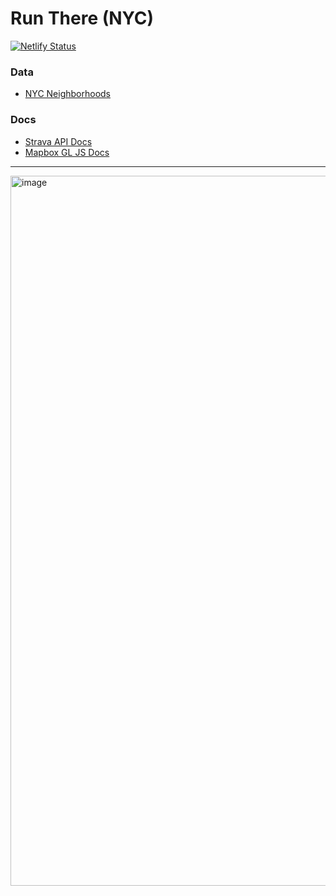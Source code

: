 # Run There (NYC)

[![Netlify Status](https://api.netlify.com/api/v1/badges/b586224f-df15-4f3b-9a02-3a2932284814/deploy-status)](https://app.netlify.com/sites/runthere/deploys)

### Data

- [NYC Neighborhoods](https://data.beta.nyc/dataset/pediacities-nyc-neighborhoods)

### Docs

- [Strava API Docs](https://developers.strava.com/docs/)
- [Mapbox GL JS Docs](https://docs.mapbox.com/mapbox-gl-js/guides/)

---

<img width="1136" alt="image" src="https://github.com/grace-fagan/run-there/assets/95446735/f4c39686-a4d4-49c8-89c2-6b06dcd16d9f">

